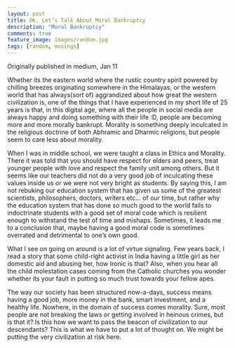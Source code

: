 ```yaml
---
layout: post
title: OK. Let’s Talk About Moral Bankruptcy
description: "Moral Bankruptcy"
comments: true
feature_image: images/random.jpg
tags: [random, musings]
---
```


Originally published in medium, Jan 11

Whether its the eastern world where the rustic country spirit powered by chilling breezes originating somewhere in the Himalayas, or the western world that has always(sort of) aggrandized about how great the western civilization is, one of the things that I have experienced in my short life of 25 years is that, in this digital age, where all the people in social media are always happy and doing something with their life :D, people are becoming more and more morally bankrupt. Morality is something deeply inculcated in the religious doctrine of both Abhramic and Dharmic religions, but people seem to care less about morality.

<!--more-->

When I was in middle school, we were taught a class in Ethics and Morality. There it was told that you should have respect for elders and peers, treat younger people with love and respect the family unit among others. But it seems like our teachers did not do a very good job of inculcating these values inside us or we were not very bright as students. By saying this, I am not rebuking our education system that has given us some of the greatest scientists, philosophers, doctors, writers etc… of our time, but rather why the education system that has done so much good to the world fails to indoctrinate students with a good set of moral code which is resilient enough to withstand the test of time and mishaps. Sometimes, it leads me to a conclusion that, maybe having a good moral code is sometimes overrated and detrimental to one’s own good.

What I see on going on around is a lot of virtue signaling. Few years back, I read a story that some child-right activist in India having a little girl as her domestic aid and abusing her, how Ironic is that? Also, when you hear all the child molestation cases coming from the Catholic churches you wonder whether its your fault in putting so much trust towards your fellow apes.

The way our society has been structured now-a-days, success means having a good job, more money in the bank, smart investment, and a healthy life. Nowhere, in the domain of success comes morality. Sure, most people are not breaking the laws or getting involved in heinous crimes, but is that it? Is this how we want to pass the beacon of civilization to our descendants? This is what we have to put a lot of thought on. We might be putting the very civilization at risk here.